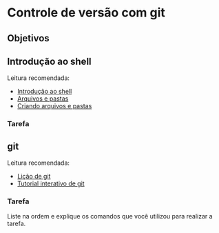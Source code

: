 # Controle de versão com git

## Objetivos

## Introdução ao shell

Leitura recomendada:

* [Introdução ao shell](http://swcarpentry.github.io/shell-novice/00-intro.html)
* [Arquivos e pastas](http://swcarpentry.github.io/shell-novice/01-filedir.html)
* [Criando arquivos e pastas](http://swcarpentry.github.io/shell-novice/02-create.html)

### Tarefa


## git


Leitura recomendada:

* [Lição de git](http://swcarpentry.github.io/git-novice/)
* [Tutorial interativo de git](https://try.github.io/levels/1/challenges/1)

### Tarefa

Liste na ordem e explique os comandos que você utilizou para realizar a tarefa.
